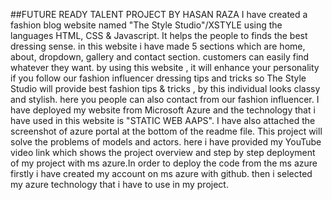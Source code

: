 ##FUTURE READY TALENT PROJECT BY HASAN RAZA
I have created a fashion blog website named "The Style Studio"/XSTYLE using the languages HTML, CSS & Javascript. It helps the people to finds the best dressing sense.
in this website i have made 5 sections which are home, about, dropdown, gallery and contact section. customers can easily find whatever they want.
by using this website , it will enhance your personality if you follow our fashion influencer dressing tips and tricks so The Style Studio will provide 
best fashion tips & tricks , by this individual looks classy and stylish. here you people can also contact from our fashion influencer.
I have deployed my website from Microsoft Azure and the technology that i have used in this website is "STATIC WEB AAPS".
I have also attached the screenshot of azure portal at the bottom of the readme file. This project will solve the problems of models and actors.
here i have provided my YouTube video link which shows the project overview and step by step deployment of my project with ms azure.In order to deploy 
the code from the ms azure firstly i have created my account on ms azure with github. then i selected my azure technology that i have to use in my project.
